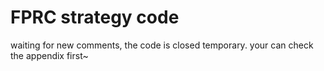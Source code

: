 # FPRC strategy code
waiting for new comments, the code is closed temporary. your can check the appendix first~

